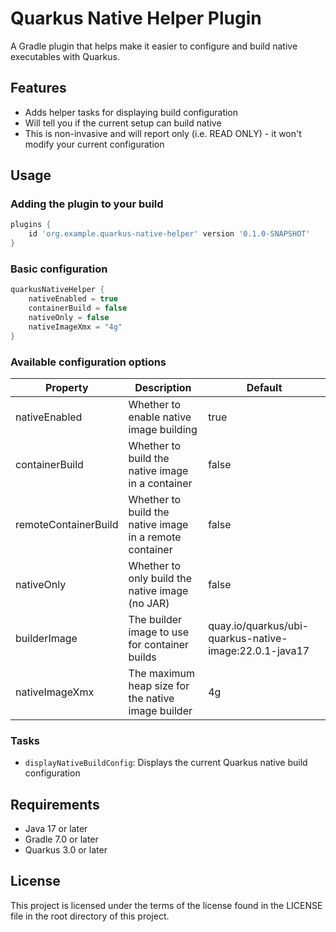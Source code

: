 # Quarkus Native Helper Plugin

A Gradle plugin that helps make it easier to configure and build native executables with Quarkus.


## Features

- Adds helper tasks for displaying build configuration
- Will tell you if the current setup can build native
- This is non-invasive and will report only (i.e. READ ONLY) - it won't modify your current configuration

## Usage

### Adding the plugin to your build

```gradle
plugins {
    id 'org.example.quarkus-native-helper' version '0.1.0-SNAPSHOT'
}
```

### Basic configuration

```gradle
quarkusNativeHelper {
    nativeEnabled = true
    containerBuild = false
    nativeOnly = false
    nativeImageXmx = "4g"
}
```

### Available configuration options

| Property             | Description                                             | Default                                                |
|----------------------|---------------------------------------------------------|--------------------------------------------------------|
| nativeEnabled        | Whether to enable native image building                 | true                                                   |
| containerBuild       | Whether to build the native image in a container        | false                                                  |
| remoteContainerBuild | Whether to build the native image in a remote container | false                                                  |
| nativeOnly           | Whether to only build the native image (no JAR)         | false                                                  |
| builderImage         | The builder image to use for container builds           | quay.io/quarkus/ubi-quarkus-native-image:22.0.1-java17 |
| nativeImageXmx       | The maximum heap size for the native image builder      | 4g                                                     |

### Tasks

- `displayNativeBuildConfig`: Displays the current Quarkus native build configuration

## Requirements

- Java 17 or later
- Gradle 7.0 or later
- Quarkus 3.0 or later

## License

This project is licensed under the terms of the license found in the LICENSE file in the root directory of this project.
